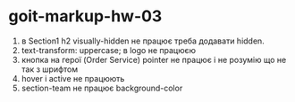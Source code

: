 # goit-markup-hw-03

1. в Section1 h2 visually-hidden не працює треба додавати hidden.
2. text-transform: uppercase; в logo не працюєю
3. кнопка на герої (Order Service) pointer не працює і не розумію що не так з шрифтом
4. hover і active не працюють
5. section-team не працює background-color

